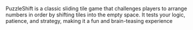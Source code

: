PuzzleShift is a classic sliding tile game that challenges players to arrange numbers in order by shifting tiles
into the empty space. It tests your logic, patience, and strategy, making it a fun and brain-teasing experience
